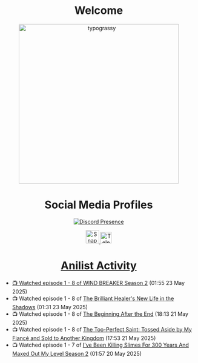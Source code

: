 <div align="center">

# Welcome
<a href="https://github.com/kawarimidoll/typograssy">
    <img alt="typograssy" src="https://typograssy.deno.dev/api?text=%E3%82%88%E3%81%86%E3%81%93%E3%81%9D%E3%81%BF%E3%81%AA%E3%81%95%E3%82%93%20-%20Sheby--&&l0=none&l1=82d9d0&l2=027353&l3=038c4c&l4=01402e&bg=none&frame=none&speed=100&comment=" width="421.99">
</a>

</div>

<div align="center">

# Social Media Profiles

[![Discord Presence](https://lanyard.cnrad.dev/api/612532963938271232)](https://discord.com/users/612532963938271232)


<a href="https://www.snapchat.com/add/a.sheby" title="Snapchat Profile">
    <img src="https://www.freepnglogos.com/uploads/snapchat-logo-png-0.png" width="35" alt="Snapchat Logo" />


<a href="https://t.me/ASheby" title="Telegram Profile">
    <img src="https://www.freepnglogos.com/uploads/telegram-logo-png-0.png" width="30" alt="Telegram Logo" />


</div>

<div align="center">

# Anilist Activity

</div>

<!-- ANILIST_ACTIVITY:start -->

-   📺 Watched episode 1 - 8 of [WIND BREAKER Season 2](https://anilist.co/anime/178680) (01:55 23 May 2025)
-   📺 Watched episode 1 - 8 of [The Brilliant Healer's New Life in the Shadows](https://anilist.co/anime/175872) (01:31 23 May 2025)
-   📺 Watched episode 1 - 8 of [The Beginning After the End](https://anilist.co/anime/183161) (18:13 21 May 2025)
-   📺 Watched episode 1 - 8 of [The Too-Perfect Saint: Tossed Aside by My Fiancé and Sold to Another Kingdom](https://anilist.co/anime/183275) (17:53 21 May 2025)
-   📺 Watched episode 1 - 7 of [I've Been Killing Slimes For 300 Years And Maxed Out My Level Season 2](https://anilist.co/anime/143337) (01:57 20 May 2025)

<!-- ANILIST_ACTIVITY:end -->
